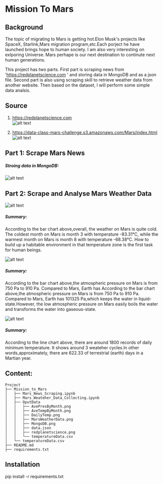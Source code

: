 # Mission To Mars


## Background

The topic of migrating to Mars is getting hot.Elon Musk's projects like SpaceX, Starlink,Mars migration program,etc.Each porject he have launched brings hope to human society. I am also very interesting on exlporing Universe. Mars perhape is our next destination to continute next human generations.  
 
This project has two parts. First part is scraping news from 'https://redplanetscience.com ' and storing data in MongoDB and as a json file. Second part is also using scraping skill to retrieve weather data from another website. Then based on the dataset, I will perform some simple data analsis.  

## Source

1. https://redplanetscience.com    
![alt text](https://github.com/LynHJ/web-scraping-challenge/blob/2177e6d85f8130523f4f55cf02a6f30c9f0ed65d/Mission_to_Mars/OputData/MarsWeatherData.png)  

2. https://data-class-mars-challenge.s3.amazonaws.com/Mars/index.html   
![alt text](https://github.com/LynHJ/web-scraping-challenge/blob/2177e6d85f8130523f4f55cf02a6f30c9f0ed65d/Mission_to_Mars/OputData/redplanetscience.png)  



## Part  1: Scrape Mars News  

##### Stroing data in MongoDB:  

![alt text](https://github.com/LynHJ/web-scraping-challenge/blob/610da38d6720db9089b716a7892c5c7aaf301219/Mission_to_Mars/OputData/MongoDB.png)  

## Part 2: Scrape and Analyse Mars Weather Data

![alt text](https://github.com/LynHJ/web-scraping-challenge/blob/8001c5f194f82ba1cb59d4e41ba9c0b1f25b50c7/Mission_to_Mars/OputData/AveTempByMonth.png)  

##### Summary:
According to the bar chart above,overall, the weather on Mars is quite cold. The coldest month on Mars is month 3 with temperature -83.31°C, while the warmest month on Mars is month 8 with temperature -68.38°C. How to build up a habitable environment in that temperature zone is the first task for human beings.  

![alt text](https://github.com/LynHJ/web-scraping-challenge/blob/bed5c08b58450f833194618e93e4ef03977211e6/Mission_to_Mars/OputData/AvePressByMonth.png)  
  
##### Summary: 
According to the bar chart above,the atmospheric pressure on Mars is from 750 Pa to 910 Pa. Compared to Mars, Earth has According to the bar chart above,the atmospheric pressure on Mars is from 750 Pa to 910 Pa. Compared to Mars, Earth has 101325 Pa,which keeps the water in liquid-state.However, the low atmospheric pressure on Mars easily boils the water and transforms the water into gaseous-state.  

![alt text](https://github.com/LynHJ/web-scraping-challenge/blob/67501cec27df0cd71aff8ec3f64b20ee4d443978/Mission_to_Mars/OputData/DailyTemp.png)  

##### Summary:  
According to the line chart above, there are around 1800 records of daily minimum temperature. It shows around 3 weateher cycles.In other words,approximately, there are 622.33 of terrestrial (earth) days in a Martian year.


## Content:
```
Project  
├── Mission_to_Mars  
│   ├── Mars_News_Scraping.ipynb  
│   ├── Mars_Weateher_Data_Collecting.ipynb  
│   ├── OputData  
│   │   ├── AvePresByMonth.png  
│   │   ├── AveTempByMonth.png  
│   │   ├── DailyTemp.png  
│   │   ├── MarsWeatherData.png  
│   │   ├── MongoDB.png  
│   │   ├── data.json  
│   │   ├── redplanetscience.png  
│   │   └── temperatureData.csv  
│   └── temperatureData.csv  
├── README.md  
├── requirements.txt  

```

## Installation

pip install -r requirements.txt  








